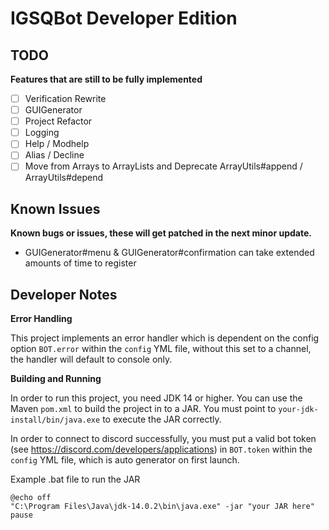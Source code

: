 # IGSQBot Developer Edition
 
## TODO
**Features that are still to be fully implemented**
 - [ ] Verification Rewrite
 - [ ] GUIGenerator
 - [ ] Project Refactor
 - [ ] Logging
 - [ ] Help / Modhelp
 - [ ] Alias / Decline
 - [ ] Move from Arrays to ArrayLists and Deprecate ArrayUtils#append / ArrayUtils#depend

## Known Issues
**Known bugs or issues, these will get patched in the next minor update.**
 - GUIGenerator#menu & GUIGenerator#confirmation can take extended amounts of time to register

## Developer Notes
**Error Handling**

This project implements an error handler which is dependent on
the config option `BOT.error` within the `config` YML file, without this set to a channel,
the handler will default to console only.

**Building and Running**

In order to run this project, you need JDK 14 or higher.
You can use the Maven `pom.xml` to build the project in to a JAR.
You must point to `your-jdk-install/bin/java.exe` to execute the JAR correctly.

In order to connect to discord successfully, you must put a valid bot token (see https://discord.com/developers/applications)
in `BOT.token` within the `config` YML file, which is auto generator on first launch.

Example .bat file to run the JAR
```
@echo off
"C:\Program Files\Java\jdk-14.0.2\bin\java.exe" -jar "your JAR here"
pause
```

